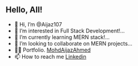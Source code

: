   ## Hello, All!
- 👋 Hi, I’m @Aijaz107
- 👀 I’m interested in Full Stack Development!...
- 🌱 I’m currently learning MERN stack!...
- 💞️ I’m looking to collaborate on MERN projects...
- 👨‍🎓 Portfolio. [MohdAijazAhmed](https://mohdaijazahmed.netlify.app/)	
- 📫 How to reach me [Linkedin](https://www.linkedin.com/in/mohd-aijaz-ahmed/ "mohd-aijaz-ahmed")


<!---
Aijaz107/Aijaz107 is a ✨ special ✨ repository because its `README.md` (this file) appears on your GitHub profile.
You can click the Preview link to take a look at your changes.
--->
